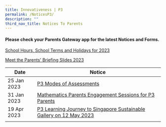 ```yaml
---
title: Innovativeness | P3
permalink: /NoticesP3/
description: ""
third_nav_title: Notices To Parents
---
```

#### Please check your **Parents Gateway** app for the latest Notices and Forms.

[School Hours, School Terms and Holidays for 2023](/files/Letter%20to%20parents/007%20School%20Hours,%20School%20Terms%20and%20Holidays%20for%202023.pdf)

[Meet the Parents' Briefing Slides 2023](/for-parents/Other-Information/2023parentsbriefingslides/)

| Date | Notice |
| --- | ----- |
|  25 Jan 2023   |   [P3 Modes of Assessments](/files/Letter%20to%20parents/Term%201/024%20P3%20Modes%20of%20Assessments.pdf)   |
|  31 Jan 2023   |   [Mathematics Parents Engagement Sessions for P3 Parents](/files/Letter%20to%20parents/Term%201/031%20Maths%20Parents%20Engagement%20Session_%20P3_2023.pdf)   |
| 19 Apr 2023 | [P3 Learning Journey to Singapore Sustainable Gallery on 12 May 2023](/files/Letter%20to%20parents/Term%202/050%20p3%20learning%20journey%20to%20singapore%20sustainable%20gallery_12may.pdf) |
|     |      |